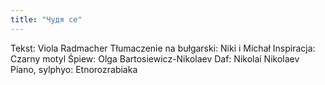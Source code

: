 ```yaml
---
title: "Чудя се"
---
```

Tekst: Viola Radmacher
Tłumaczenie na bułgarski: Niki i Michał
Inspiracja: Czarny motyl
Śpiew: Olga Bartosiewicz-Nikolaev
Daf: Nikolai Nikolaev
Piano, sylphyo: Etnorozrabiaka
